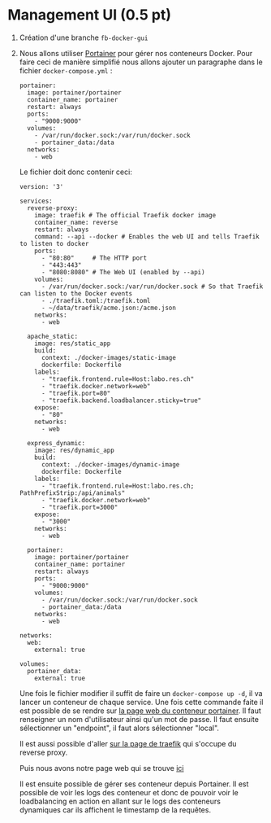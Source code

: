 # Management UI (0.5 pt)

1. Création d'une branche `fb-docker-gui`

2. Nous allons utiliser [Portainer](<https://www.portainer.io/>) pour gérer nos conteneurs Docker. Pour faire ceci de manière simplifié nous allons ajouter un paragraphe dans le fichier `docker-compose.yml` : 

   ```
   portainer:
     image: portainer/portainer
     container_name: portainer
     restart: always
     ports:
       - "9000:9000"
     volumes:
       - /var/run/docker.sock:/var/run/docker.sock
       - portainer_data:/data
     networks:
       - web
   ```

   Le fichier doit donc contenir ceci:

   ```
   version: '3'
   
   services:
     reverse-proxy:
       image: traefik # The official Traefik docker image
       container_name: reverse
       restart: always
       command: --api --docker # Enables the web UI and tells Traefik to listen to docker
       ports:
         - "80:80"     # The HTTP port
         - "443:443"
         - "8080:8080" # The Web UI (enabled by --api)
       volumes:
         - /var/run/docker.sock:/var/run/docker.sock # So that Traefik can listen to the Docker events
         - ./traefik.toml:/traefik.toml
         - ~/data/traefik/acme.json:/acme.json
       networks:
         - web
   
     apache_static:
       image: res/static_app
       build:
         context: ./docker-images/static-image
         dockerfile: Dockerfile
       labels:
         - "traefik.frontend.rule=Host:labo.res.ch"
         - "traefik.docker.network=web"
         - "traefik.port=80"
         - "traefik.backend.loadbalancer.sticky=true"
       expose:
         - "80"
       networks:
         - web
   
     express_dynamic:
       image: res/dynamic_app
       build:
         context: ./docker-images/dynamic-image
         dockerfile: Dockerfile
       labels:
         - "traefik.frontend.rule=Host:labo.res.ch; PathPrefixStrip:/api/animals"
         - "traefik.docker.network=web"
         - "traefik.port=3000"
       expose:
         - "3000"
       networks:
         - web
   
     portainer:
       image: portainer/portainer
       container_name: portainer
       restart: always
       ports:
         - "9000:9000"
       volumes:
         - /var/run/docker.sock:/var/run/docker.sock
         - portainer_data:/data
       networks:
         - web
   
   networks:
     web:
       external: true
   
   volumes:
     portainer_data:
       external: true
   ```

   Une fois le fichier modifier il suffit de faire un `docker-compose up -d`, il va lancer un conteneur de chaque service. Une fois cette commande faite il est possible de se rendre sur [la page web du conteneur portainer](http://labo.res.ch:9000/#/home). Il faut renseigner un nom d'utilisateur ainsi qu'un mot de passe. Il faut ensuite sélectionner un "endpoint", il faut alors sélectionner "local". 

   Il est aussi possible d'aller [sur la page de traefik](<http://labo.res.ch:8080/dashboard/>) qui s'occupe du reverse proxy.

   Puis nous avons notre page web qui se trouve [ici](http://labo.res.ch)

   Il est ensuite possible de gérer ses conteneur depuis Portainer. Il est possible de voir les logs des conteneur et donc de pouvoir voir le loadbalancing en action en allant sur le logs des conteneurs dynamiques car ils affichent le timestamp de la requêtes.

